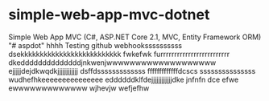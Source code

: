 # simple-web-app-mvc-dotnet
Simple Web App MVC (C#, ASP.NET Core 2.1, MVC, Entity Framework ORM)
"# aspdot" hhhh
Testing github webhookssssssssss
dsekkkkkkkkkkkkkkkkkkkkkkkkkk
fwkefwk
furrrrrrrrrrrrrrrrrrrrrrrrr
dkeddddddddddddddjnkwenjwwwwwwwwwwwwwwwwwww
ejjjjjdejdkwqdkjjjjjjjjjjjj
dsffdsssssssssssss
fffffffffffffdcscs
sssssssssssssss
wudhefhkeeeeeeeeeeeeeee
eddddddklfdejjjjjjjjjjjjdke
jnfnfn
dce
efwe
ewwwwwwwwwwwww
wjhevjw
wefjefhw
